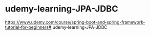 # udemy-learning-JPA-JDBC

https://www.udemy.com/course/spring-boot-and-spring-framework-tutorial-for-beginners# udemy-learning-JPA-JDBC

